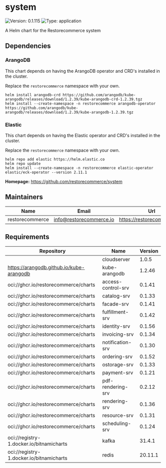 # system

![Version: 0.1.115](https://img.shields.io/badge/Version-0.1.115-informational?style=flat-square) ![Type: application](https://img.shields.io/badge/Type-application-informational?style=flat-square)

A Helm chart for the Restorecommerce system

## Dependencies

### ArangoDB

This chart depends on having the ArangoDB operator and CRD's installed in the cluster.

Replace the `restorecommerce` namespace with your own.

```shell
helm install arangodb-crd https://github.com/arangodb/kube-arangodb/releases/download/1.2.39/kube-arangodb-crd-1.2.39.tgz
helm install --create-namespace -n restorecommerce arangodb-operator https://github.com/arangodb/kube-arangodb/releases/download/1.2.39/kube-arangodb-1.2.39.tgz
```

### Elastic

This chart depends on having the Elastic operator and CRD's installed in the cluster.

Replace the `restorecommerce` namespace with your own.

```shell
helm repo add elastic https://helm.elastic.co
helm repo update
helm install --create-namespace -n restorecommerce elastic-operator elastic/eck-operator --version 2.11.1
```

**Homepage:** <https://github.com/restorecommerce/system>

## Maintainers

| Name | Email | Url |
| ---- | ------ | --- |
| restorecommerce | <info@restorecommerce.io> | <https://restorecommerce.io/> |

## Requirements

| Repository | Name | Version |
|------------|------|---------|
|  | cloudserver | 1.0.5 |
| https://arangodb.github.io/kube-arangodb | kube-arangodb | 1.2.46 |
| oci://ghcr.io/restorecommerce/charts | access-control-srv | 0.1.41 |
| oci://ghcr.io/restorecommerce/charts | catalog-srv | 0.1.33 |
| oci://ghcr.io/restorecommerce/charts | facade-srv | 0.1.41 |
| oci://ghcr.io/restorecommerce/charts | fulfillment-srv | 0.1.42 |
| oci://ghcr.io/restorecommerce/charts | identity-srv | 0.1.56 |
| oci://ghcr.io/restorecommerce/charts | invoicing-srv | 0.1.34 |
| oci://ghcr.io/restorecommerce/charts | notification-srv | 0.1.30 |
| oci://ghcr.io/restorecommerce/charts | ordering-srv | 0.1.52 |
| oci://ghcr.io/restorecommerce/charts | ostorage-srv | 0.1.33 |
| oci://ghcr.io/restorecommerce/charts | payment-srv | 0.1.21 |
| oci://ghcr.io/restorecommerce/charts | pdf-rendering-srv | 0.2.12 |
| oci://ghcr.io/restorecommerce/charts | rendering-srv | 0.1.36 |
| oci://ghcr.io/restorecommerce/charts | resource-srv | 0.1.31 |
| oci://ghcr.io/restorecommerce/charts | scheduling-srv | 0.1.24 |
| oci://registry-1.docker.io/bitnamicharts | kafka | 31.4.1 |
| oci://registry-1.docker.io/bitnamicharts | redis | 20.11.1 |
